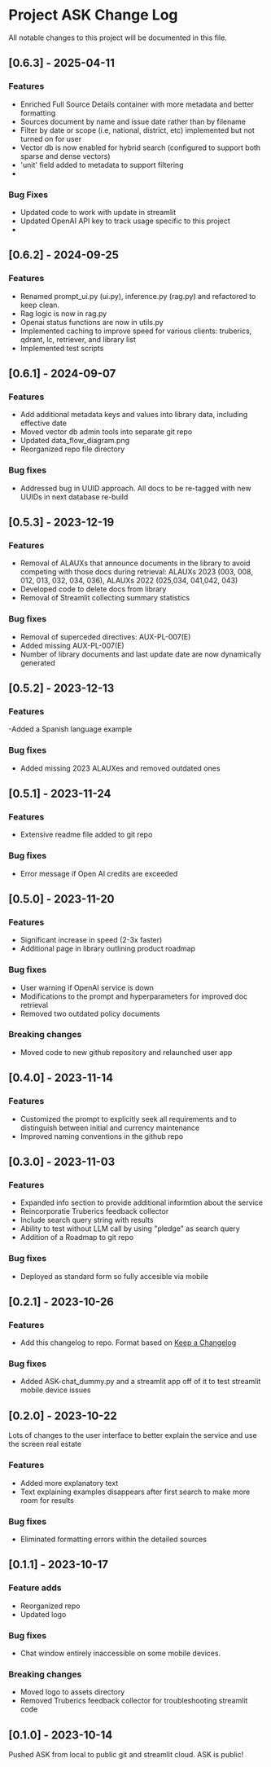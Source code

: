 
# Project ASK Change Log
All notable changes to this project will be documented in this file.  

## [0.6.3] - 2025-04-11
### Features
- Enriched Full Source Details container with more metadata and better formatting
- Sources document by name and issue date rather than by filename
- Filter by date or scope (i.e, national, district, etc) implemented but not turned on for user
- Vector db is now enabled for hybrid search (configured to support both sparse and dense vectors)
- 'unit' field added to metadata to support filtering
- 
### Bug Fixes
- Updated code to work with update in streamlit
- Updated OpenAI API key to track usage specific to this project
- 
## [0.6.2] - 2024-09-25
### Features
- Renamed prompt_ui.py (ui.py), inference.py (rag.py) and refactored to keep clean. 
- Rag logic is now in rag.py
- Openai status functions are now in utils.py
- Implemented caching to improve speed for various clients: truberics, qdrant, lc, retriever, and library list
- Implemented test scripts


## [0.6.1] - 2024-09-07
### Features
- Add additional metadata keys and values into library data, including effective date
- Moved vector db admin tools into separate git repo
- Updated data_flow_diagram.png
- Reorganized repo file directory

### Bug fixes
- Addressed bug in UUID approach. All docs to be re-tagged with new UUIDs in next database re-build  


## [0.5.3] - 2023-12-19
### Features
- Removal of ALAUXs that announce documents in the library to avoid competing with those docs during retrieval: ALAUXs 2023 (003, 008, 012, 013, 032, 034, 036), ALAUXs 2022 (025,034, 041,042, 043)
- Developed code to delete docs from library
- Removal of Streamlit collecting summary statistics

### Bug fixes
- Removal of superceded directives: AUX-PL-007(E)
- Added missing AUX-PL-007(E)
- Number of library documents and last update date are now dynamically generated


## [0.5.2] - 2023-12-13
### Features
-Added a Spanish language example

### Bug fixes
- Added missing 2023 ALAUXes and removed outdated ones

## [0.5.1] - 2023-11-24
### Features
- Extensive readme file added to git repo

### Bug fixes
- Error message if Open AI credits are exceeded

## [0.5.0] - 2023-11-20
### Features
- Significant increase in speed (2-3x faster) 
- Additional page in library outlining product roadmap

### Bug fixes
- User warning if OpenAI service is down 
- Modifications to the prompt and hyperparameters for improved doc retrieval
- Removed two outdated policy documents

### Breaking changes
- Moved code to new github repository and relaunched user app

## [0.4.0] - 2023-11-14
### Features
- Customized the prompt to explicitly seek all requirements and to distinguish between initial and currency maintenance
- Improved naming conventions in the github repo

## [0.3.0] - 2023-11-03
### Features
- Expanded info section to provide additional informtion about the service
- Reincorporatie Truberics feedback collector
- Include search query string with results
- Ability to test without LLM call by using "pledge" as search query
- Addition of a Roadmap to git repo

### Bug fixes
- Deployed as standard form so fully accesible via mobile 

## [0.2.1] - 2023-10-26
### Features
- Add this changelog to repo. Format based on [Keep a Changelog](http://keepachangelog.com/)

### Bug fixes
- Added ASK-chat_dummy.py and a streamlit app off of it to test streamlit mobile device issues

## [0.2.0] - 2023-10-22
Lots of changes to the user interface to better explain the service and use the screen real estate  
### Features
- Added more explanatory text
- Text explaining examples disappears after first search to make more room for results  
### Bug fixes
- Eliminated formatting errors within the detailed sources  

## [0.1.1] - 2023-10-17
### Feature adds
- Reorganized repo  
- Updated logo 

### Bug fixes
- Chat window entirely inaccessible on some mobile devices.  

### Breaking changes
- Moved logo to assets directory
- Removed Truberics feedback collector for troubleshooting streamlit code

## [0.1.0] - 2023-10-14
Pushed ASK from local to public git and streamlit cloud. ASK is public!
